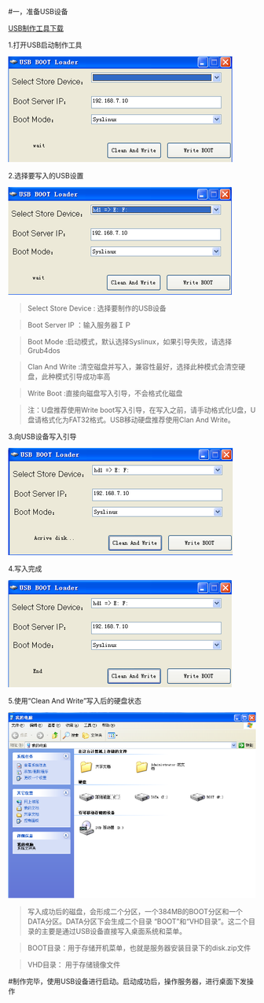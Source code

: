 #一，准备USB设备 


[USB制作工具下载](http://vpn.os-v.com:82/%E5%B7%A5%E5%85%B7/U%E7%9B%98%E5%90%AF%E5%8A%A8%E5%88%B6%E4%BD%9C%E5%B7%A5%E5%85%B7.zip)


1.打开USB启动制作工具


![](/assets/26-1.png)


2.选择要写入的USB设置


![](/assets/26-2.png)


>Select Store Device : 选择要制作的USB设备


>Boot Server IP      ：输入服务器ＩＰ

>Boot Mode           :启动模式，默认选择Syslinux，如果引导失败，请选择 Grub4dos

>Clan And Write      :清空磁盘并写入，兼容性最好，选择此种模式会清空硬盘，此种模式引导成功率高

>Write Boot          :直接向磁盘写入引导，不会格式化磁盘

>注：U盘推荐使用Write boot写入引导，在写入之前，请手动格式化U盘，U盘请格式化为FAT32格式。USB移动硬盘推荐使用Clan And Write。

3.向USB设备写入引导


![](/assets/26-3.png)


4.写入完成


![](/assets/26-4.png)


5.使用“Clean And Write”写入后的硬盘状态


![](/assets/26-5.png)

>写入成功后的磁盘，会形成二个分区，一个384MB的BOOT分区和一个DATA分区。DATA分区下会生成二个目录 “BOOT”和“VHD目录”。这二个目录的主要是通过USB设备直接写入桌面系统和菜单。

>BOOT目录：用于存储开机菜单，也就是服务器安装目录下的disk.zip文件

>VHD目录： 用于存储镜像文件


#制作完毕，使用USB设备进行启动。启动成功后，操作服务器，进行桌面下发操作

